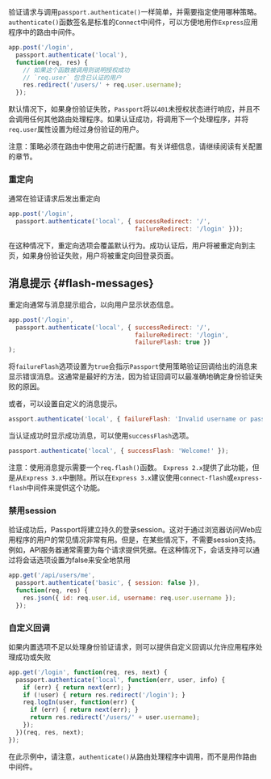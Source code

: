 验证请求与调用`passport.authenticate()`一样简单，并需要指定使用哪种策略。`authenticate()`函数签名是标准的`Connect`中间件，可以方便地用作`Express`应用程序中的路由中间件。

```js
app.post('/login',
  passport.authenticate('local'),
  function(req, res) {
    // 如果这个函数被调用则说明授权成功
    // `req.user` 包含已认证的用户
    res.redirect('/users/' + req.user.username);
  });
```

默认情况下，如果身份验证失败，`Passport`将以`401`未授权状态进行响应，并且不会调用任何其他路由处理程序。如果认证成功，将调用下一个处理程序，并将`req.user`属性设置为经过身份验证的用户。

注意：策略必须在路由中使用之前进行配置。有关详细信息，请继续阅读有关配置的章节。

### 重定向

通常在验证请求后发出重定向

```js
app.post('/login',
  passport.authenticate('local', { successRedirect: '/',
                                   failureRedirect: '/login' }));
```

在这种情况下，重定向选项会覆盖默认行为。成功认证后，用户将被重定向到主页，如果身份验证失败，用户将被重定向回登录页面。

## 消息提示 {#flash-messages}

重定向通常与消息提示组合，以向用户显示状态信息。

```js
app.post('/login',
  passport.authenticate('local', { successRedirect: '/',
                                   failureRedirect: '/login',
                                   failureFlash: true })
);
```

将`failureFlash`选项设置为`true`会指示`Passport`使用策略验证回调给出的消息来显示错误消息。这通常是最好的方法，因为验证回调可以最准确地确定身份验证失败的原因。

或者，可以设置自定义的消息提示。

```js
assport.authenticate('local', { failureFlash: 'Invalid username or password.' });
```

当认证成功时显示成功消息，可以使用`successFlash`选项。

```js
passport.authenticate('local', { successFlash: 'Welcome!' });
```

注意：使用消息提示需要一个`req.flash()`函数。 `Express 2.x`提供了此功能，但是从`Express 3.x`中删除。所以在`Express 3.x`建议使用`connect-flash`或`express-flash`中间件来提供这个功能。

### 禁用session

验证成功后，Passport将建立持久的登录session。这对于通过浏览器访问Web应用程序的用户的常见情况非常有用。但是，在某些情况下，不需要session支持。例如，API服务器通常需要为每个请求提供凭据。在这种情况下，会话支持可以通过将会话选项设置为false来安全地禁用

```js
app.get('/api/users/me',
  passport.authenticate('basic', { session: false }),
  function(req, res) {
    res.json({ id: req.user.id, username: req.user.username });
  });
```

### 自定义回调

如果内置选项不足以处理身份验证请求，则可以提供自定义回调以允许应用程序处理成功或失败

```js
app.get('/login', function(req, res, next) {
  passport.authenticate('local', function(err, user, info) {
    if (err) { return next(err); }
    if (!user) { return res.redirect('/login'); }
    req.logIn(user, function(err) {
      if (err) { return next(err); }
      return res.redirect('/users/' + user.username);
    });
  })(req, res, next);
});
```

在此示例中，请注意，`authenticate()`从路由处理程序中调用，而不是用作路由中间件。



